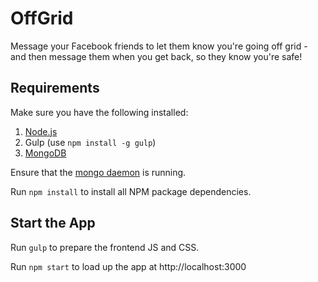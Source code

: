 # OffGrid

Message your Facebook friends to let them know you're going off grid - and then message them when you get back, so they know you're safe!

## Requirements

Make sure you have the following installed:

  1. [Node.js](https://nodejs.org/en/download/)
  2. Gulp (use `npm install -g gulp`)
  3. [MongoDB](https://docs.mongodb.com/manual/installation/)

Ensure that the [mongo daemon](https://docs.mongodb.com/manual/tutorial/manage-mongodb-processes/) is running.

Run `npm install` to install all NPM package dependencies.

## Start the App

Run `gulp` to prepare the frontend JS and CSS.

Run `npm start` to load up the app at http://localhost:3000
